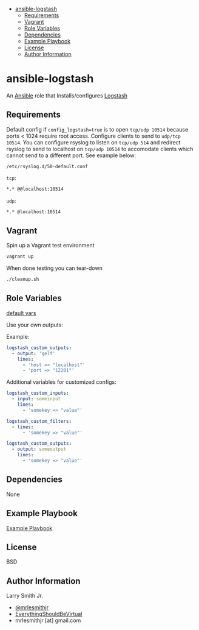 <!-- START doctoc generated TOC please keep comment here to allow auto update -->
<!-- DON'T EDIT THIS SECTION, INSTEAD RE-RUN doctoc TO UPDATE -->
<!-- DON'T EDIT THIS SECTION, INSTEAD RE-RUN doctoc TO UPDATE -->

- [ansible-logstash](#ansible-logstash)
  - [Requirements](#requirements)
  - [Vagrant](#vagrant)
  - [Role Variables](#role-variables)
  - [Dependencies](#dependencies)
  - [Example Playbook](#example-playbook)
  - [License](#license)
  - [Author Information](#author-information)

<!-- END doctoc generated TOC please keep comment here to allow auto update -->

# ansible-logstash

An [Ansible](https://www.ansible.com) role that Installs/configures [Logstash](https://www.elastic.co/products/logstash)

## Requirements

Default config if `config_logstash=true` is to open `tcp/udp 10514` because
ports \< 1024 require root access. Configure clients to send to `udp/tcp 10514`.
You can configure rsyslog to listen on `tcp/udp 514` and redirect rsyslog
to send to localhost on `tcp/udp 10514` to accomodate clients which cannot
send to a different port. See example below:

`/etc/rsyslog.d/50-default.conf`

`tcp`:

```bash
*.* @@localhost:10514
```

`udp`:

```bash
*.* @localhost:10514
```

## Vagrant

Spin up a Vagrant test environment

```bash
vagrant up
```

When done testing you can tear-down

```bash
./cleanup.sh
```

## Role Variables

[default vars](./defaults/main.yml)

Use your own outputs:

Example:

```yaml
logstash_custom_outputs:
  - output: 'gelf'
    lines:
      - 'host => "localhost"'
      - 'port => "12201"'
```

Additional variables for customized configs:

```yaml
logstash_custom_inputs:
  - input: someinput
    lines:
      - 'somekey => "value"'

logstash_custom_filters:
  - lines:
      - 'somekey => "value"'

logstash_custom_outputs:
  - output: someoutput
    lines:
      - 'somekey => "value"'
```

## Dependencies

None

## Example Playbook

[Example Playbook](./playbook.yml)

## License

BSD

## Author Information

Larry Smith Jr.

-   [@mrlesmithjr](https://www.twitter.com/mrlesmithjr)
-   [EverythingShouldBeVirtual](http://everythingshouldbevirtual.com)
-   mrlesmithjr [at] gmail.com

